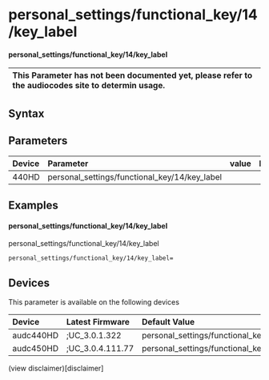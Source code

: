 ﻿---
description: personal_settings/functional_key/14/key_label
search: false
---

# personal_settings/functional_key/14/key_label

#### personal_settings/functional_key/14/key_label


| This Parameter has not been documented yet, please refer to the audiocodes site to determin usage.  | 
| :--- |

## Syntax

## Parameters
|Device|Parameter|value|Description|
|:---|:---|:---|:---|
| 440HD | personal_settings/functional_key/14/key_label |  |  |

## Examples
#### personal_settings/functional_key/14/key_label

personal_settings/functional_key/14/key_label

```
personal_settings/functional_key/14/key_label=
```

## Devices
This parameter is available on the following devices

| Device | Latest Firmware | Default Value |
|:---|:---|:---|
| audc440HD | ;UC_3.0.1.322 | personal_settings/functional_key/14/key_label= 
| audc450HD | ;UC_3.0.4.111.77 | personal_settings/functional_key/14/key_label= 

(view disclaimer)[disclaimer]
